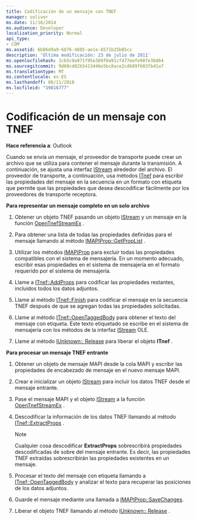```yaml
---
title: Codificación de un mensaje con TNEF
manager: soliver
ms.date: 11/16/2014
ms.audience: Developer
localization_priority: Normal
api_type:
- COM
ms.assetid: 6b86d9a9-6876-4885-ae1e-8571b25b85cc
description: 'Última modificación: 23 de julio de 2011'
ms.openlocfilehash: 2cb5c9a971f95e309f0a91cf477eefe98fe3bd64
ms.sourcegitcommit: 9d60cd82b5413446e5bc8ace2cd689f683fb41a7
ms.translationtype: MT
ms.contentlocale: es-ES
ms.lasthandoff: 06/11/2018
ms.locfileid: "19816777"
---
```

# <a name="encoding-a-message-with-tnef"></a>Codificación de un mensaje con TNEF

**Hace referencia a**: Outlook 
  
Cuando se envía un mensaje, el proveedor de transporte puede crear un archivo que se utiliza para contener el mensaje durante la transmisión. A continuación, se ajusta una interfaz [IStream](http://msdn.microsoft.com/en-us/library/aa380034%28VS.85%29.aspx) alrededor del archivo. El proveedor de transporte, a continuación, usa métodos [ITnef](itnefiunknown.md) para escribir las propiedades del mensaje en la secuencia en un formato con etiqueta que permite que las propiedades que desea descodificar fácilmente por los proveedores de transporte receptora. 
  
**Para representar un mensaje completo en un solo archivo**
  
1. Obtener un objeto TNEF pasando un objeto [IStream](http://msdn.microsoft.com/en-us/library/aa380034%28VS.85%29.aspx) y un mensaje en la función [OpenTnefStreamEx](opentnefstreamex.md) . 
    
2. Para obtener una lista de todas las propiedades definidas para el mensaje llamando al método [IMAPIProp::GetPropList](imapiprop-getproplist.md) . 
    
3. Utilizar los métodos [IMAPIProp](imapipropiunknown.md) para excluir todas las propiedades compatibles con el sistema de mensajería. En un momento adecuado, escribir esas propiedades en el sistema de mensajería en el formato requerido por el sistema de mensajería. 
    
4. Llame a [ITnef::AddProps](itnef-addprops.md) para codificar las propiedades restantes, incluidos todos los datos adjuntos. 
    
5. Llame al método [ITnef::Finish](itnef-finish.md) para codificar el mensaje en la secuencia TNEF después de que se agregan todas las propiedades solicitadas. 
    
6. Llame al método [ITnef::OpenTaggedBody](itnef-opentaggedbody.md) para obtener el texto del mensaje con etiqueta. Este texto etiquetado se escribe en el sistema de mensajería con los métodos de la interfaz [IStream](http://msdn.microsoft.com/en-us/library/aa380034%28VS.85%29.aspx) OLE. 
    
7. Llame al método [IUnknown:: Release](http://msdn.microsoft.com/en-us/library/ms682317%28VS.85%29.aspx) para liberar el objeto **ITnef** . 
    
**Para procesar un mensaje TNEF entrante**
  
1. Obtener un objeto de mensaje MAPI desde la cola MAPI y escribir las propiedades de encabezado de mensaje en el nuevo mensaje MAPI.
    
2. Crear e inicializar un objeto [IStream](http://msdn.microsoft.com/en-us/library/aa380034%28VS.85%29.aspx) para incluir los datos TNEF desde el mensaje entrante. 
    
3. Pase el mensaje MAPI y el objeto [IStream](http://msdn.microsoft.com/en-us/library/aa380034%28VS.85%29.aspx) a la función [OpenTnefStreamEx](opentnefstreamex.md) . 
    
4. Descodificar la información de los datos TNEF llamando al método [ITnef::ExtractProps](itnef-extractprops.md) . 
    
   > [!NOTE]
   > Cualquier cosa descodificar **ExtractProps** sobrescribirá propiedades descodificadas de sobre del mensaje entrante. Es decir, las propiedades TNEF extraídas sobrescribirán las propiedades existentes en un mensaje. 
  
5. Procesar el texto del mensaje con etiqueta llamando a [ITnef::OpenTaggedBody](itnef-opentaggedbody.md) y analizar el texto para recuperar las posiciones de los datos adjuntos. 
    
6. Guarde el mensaje mediante una llamada a [IMAPIProp::SaveChanges](imapiprop-savechanges.md).
    
7. Liberar el objeto TNEF llamando al método [IUnknown:: Release](http://msdn.microsoft.com/en-us/library/ms682317%28VS.85%29.aspx) . 
    

